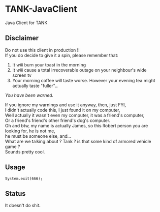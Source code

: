 # TANK-JavaClient
Java Client for TANK

## Disclaimer ##
Do not use this client in production !!  
If you do decide to give it a spin, please remember that:
1. It _will_ burn your toast in the morning
2. It _will_ cause a total irrecoverable outage on your neighbour's wide screen tv  
3. Your morning coffee will taste worse. However your evening tea might actually taste "fuller"...  

*You have been warned.*

If you ignore my warnings and use it anyway, then, just FYI,  
I didn't actually code this, I just found it on my computer,  
Well actually it wasn't even my computer, it was a friend's computer,  
Or a friend's friend's other friend's dog's computer.  
Oh and btw, my name is actually James, so this Robert person you are looking for, he is not me,  
he must be someone else, and...   
What are we talking about ? Tank ? is that some kind of armored vehicle game ?  
Sounds pretty cool.  

## Usage ##
```System.exit(666);```

## Status ##
It doesn't do shit.


